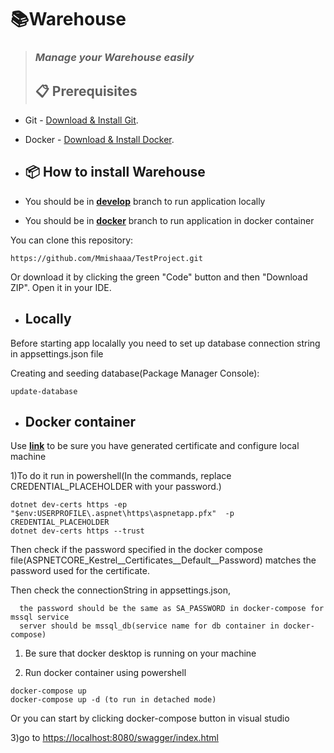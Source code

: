# 📚Warehouse

> ### **_Manage your Warehouse easily_**
>
> ## :clipboard: Prerequisites

- Git - [Download & Install Git](https://git-scm.com/downloads).
- Docker - [Download & Install Docker](https://www.docker.com/products/docker-desktop/).
- ## 📦 How to install Warehouse

- You should be in **[develop](https://github.com/Mmishaaa/TestProject/tree/develop)** branch to run application locally
- You should be in **[docker](https://github.com/Mmishaaa/TestProject/tree/docker)** branch to run application in docker container

You can clone this repository:

```
https://github.com/Mmishaaa/TestProject.git
```

Or download it by clicking the green "Code" button and then "Download ZIP". Open it in your IDE.
- ## Locally
Before starting app localally you need to set up database connection string in appsettings.json file

Creating and seeding database(Package Manager Console):
```
update-database
```
- ## Docker container
Use  **[link](https://learn.microsoft.com/en-us/aspnet/core/security/docker-compose-https?view=aspnetcore-8.0)** 
to be sure you have generated certificate and configure local machine

1)To do it run in powershell(In the commands, replace CREDENTIAL_PLACEHOLDER with your password.)
```
dotnet dev-certs https -ep "$env:USERPROFILE\.aspnet\https\aspnetapp.pfx"  -p CREDENTIAL_PLACEHOLDER
dotnet dev-certs https --trust
```
Then check if the password specified in the docker compose file(ASPNETCORE_Kestrel__Certificates__Default__Password) matches the password used for the certificate.

Then check the connectionString in appsettings.json, 
```
  the password should be the same as SA_PASSWORD in docker-compose for mssql service
  server should be mssql_db(service name for db container in docker-compose)
```
1) Be sure that docker desktop is running on your machine

2) Run docker container using powershell
```
docker-compose up
docker-compose up -d (to run in detached mode)
```
Or you can start by clicking docker-compose button in visual studio

3)go to [https://localhost:8080/swagger/index.html](https://localhost:8080/swagger/index.html)


